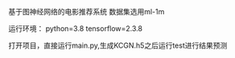基于图神经网络的电影推荐系统
数据集选用ml-1m

运行环境：
  python=3.8
  tensorflow=2.3.8

打开项目，直接运行main.py,生成KCGN.h5之后运行test进行结果预测
